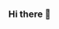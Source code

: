 ### Hi there 👋

<!--
**VLADIMIRPEPE/VLADIMIRPEPE** is a ✨ _special_ ✨ repository because its `README.md` (this file) appears on your GitHub profile.

Here are some ideas to get you started:

- 🔭 I’m currently working on nbk
- 🌱 I’m currently learning WoW
- 👯 I’m looking to collaborate on NBK
- 🤔 I’m looking for help with money
- 💬 Ask me about hentai
- 📫 How to reach me: fuck you ?
- 😄 Pronouns: me 
- ⚡ Fun fact: b1ackboi.exe#4606 love 

